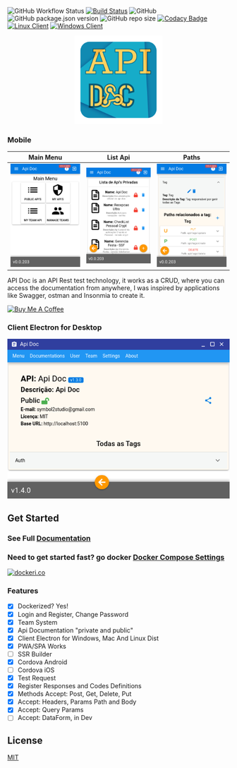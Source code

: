 ![GitHub Workflow Status](https://img.shields.io/github/workflow/status/joaomede/Api-Doc/main?label=Build%20API) [![Build Status](https://travis-ci.com/joaomede/Api-Doc.svg?branch=master)](https://travis-ci.com/joaomede/Api-Doc) ![GitHub](https://img.shields.io/github/license/joaomede/api-doc) ![GitHub package.json version](https://img.shields.io/github/package-json/v/joaomede/api-doc) ![GitHub repo size](https://img.shields.io/github/repo-size/joaomede/api-doc) [![Codacy Badge](https://api.codacy.com/project/badge/Grade/cb8e4c89586a43809c7a817a07f56309)](https://www.codacy.com/manual/joaomede/Api-Doc?utm_source=github.com&amp;utm_medium=referral&amp;utm_content=joaomede/Api-Doc&amp;utm_campaign=Badge_Grade)  [![Linux Client](https://img.shields.io/badge/Linux_Client:_AppImage-v2.1.5-blue.svg)](https://sourceforge.net/projects/api-doc/files/Api%20Doc-2.1.5.AppImage/download) [![Windows Client](https://img.shields.io/badge/Windows_Client:_Setup_EXE-v2.1.5-blue.svg)](https://sourceforge.net/projects/api-doc/files/Api%20Doc%202.1.5.exe/download)
<p align="center">
  <img width="200" height="200" src="./view/src/statics/app-logo-512x512.png">
</p>

### Mobile
Main Menu             |  List Api          |Paths
:-----------------------:|:-------------------------:|:-----------------------:
![](documentation/docs/image/1.png)      |![](documentation/docs/image/2.png)     |![](documentation/docs/image/3.png) 

API Doc is an API Rest test technology, it works as a CRUD, where you can access the documentation from anywhere, I was inspired by applications like Swagger, ostman and Insonmia to create it.

<a href="https://www.buymeacoffee.com/iSTozIC" target="_blank"><img src="https://cdn.buymeacoffee.com/buttons/lato-blue.png" alt="Buy Me A Coffee" style="height: 35px !important;width: 150px !important;" ></a>

### Client Electron for Desktop
![Destkop Electron](documentation/docs/image/electronDesktop.png)  


## Get Started
### See Full [Documentation](https://joaomede.github.io/Api-Doc)
### Need to get started fast? go docker [Docker Compose Settings](https://joaomede.github.io/Api-Doc/pages/Docker.html)
[![dockeri.co](https://dockeri.co/image/joaomede/apidoc)](https://hub.docker.com/r/joaomede/apidoc)

### Features

- [x] Dockerized? Yes!
- [x] Login and Register, Change Password
- [x] Team System
- [x] Api Documentation "private and public"
- [x] Client Electron for Windows, Mac And Linux Dist
- [x] PWA/SPA Works
- [ ] SSR Builder
- [x] Cordova Android
- [ ] Cordova iOS
- [x] Test Request
- [x] Register Responses and Codes Definitions
- [x] Methods Accept: Post, Get, Delete, Put
- [x] Accept: Headers, Params Path and Body
- [x] Accept: Query Params
- [ ] Accept: DataForm, in Dev

## License

  [MIT](LICENSE)
